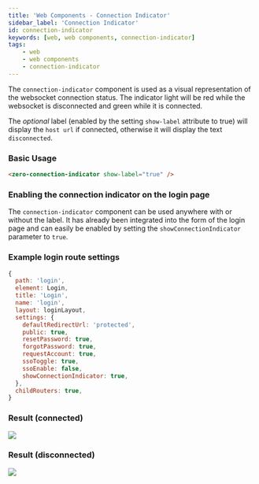 ```yaml
---
title: 'Web Components - Connection Indicator'
sidebar_label: 'Connection Indicator'
id: connection-indicator
keywords: [web, web components, connection-indicator]
tags:
    - web
    - web components
    - connection-indicator
---
```


The `connection-indicator` component is used as a visual representation of the websocket connection status.
The indicator light will be red while the websocket is disconnected and green while it is connected.

The *optional* label (enabled by the setting `show-label` attribute to true) will display the `host url` if connected, otherwise it will display the text `disconnected`.

### Basic Usage

```html
<zero-connection-indicator show-label="true" />
```

### Enabling the connection indicator on the login page

The `connection-indicator` component can be used anywhere with or without the label.
It has already been integrated into the form of the login page and can easily be enabled by setting the `showConnectionIndicator` parameter to `true`.

### Example login route settings

```jsx
{
  path: 'login',
  element: Login,
  title: 'Login',
  name: 'login',
  layout: loginLayout,
  settings: {
    defaultRedirectUrl: 'protected',
    public: true,
    resetPassword: true,
    forgotPassword: true,
    requestAccount: true,
    ssoToggle: true,
    ssoEnable: false,
    showConnectionIndicator: true,
  },
  childRouters: true,
}
```

### Result (connected)
![](/img/connection-indicator-connected.png)

### Result (disconnected)
![](/img/connection-indicator-disconnected.png)